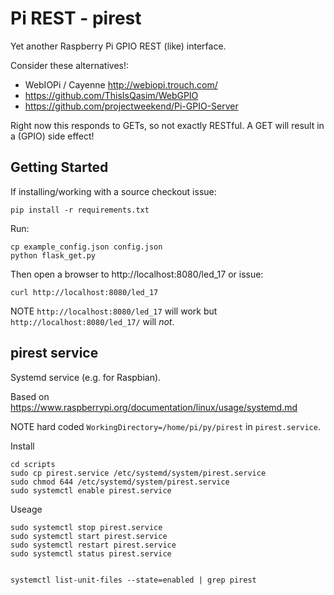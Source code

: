# Pi REST - pirest

Yet another Raspberry Pi GPIO REST (like) interface.

Consider these alternatives!:

   * WebIOPi / Cayenne http://webiopi.trouch.com/
   * https://github.com/ThisIsQasim/WebGPIO
   * https://github.com/projectweekend/Pi-GPIO-Server

Right now this responds to GETs, so not exactly RESTful.
A GET will result in a (GPIO) side effect!

## Getting Started

If installing/working with a source checkout issue:

    pip install -r requirements.txt

Run:

    cp example_config.json config.json
    python flask_get.py

Then open a browser to http://localhost:8080/led_17 or issue:

    curl http://localhost:8080/led_17

NOTE `http://localhost:8080/led_17` will work but `http://localhost:8080/led_17/` will *not*.

## pirest service

Systemd service (e.g. for Raspbian).

Based on https://www.raspberrypi.org/documentation/linux/usage/systemd.md

NOTE hard coded `WorkingDirectory=/home/pi/py/pirest` in `pirest.service`.

Install

    cd scripts
    sudo cp pirest.service /etc/systemd/system/pirest.service
    sudo chmod 644 /etc/systemd/system/pirest.service
    sudo systemctl enable pirest.service

Useage

    sudo systemctl stop pirest.service
    sudo systemctl start pirest.service
    sudo systemctl restart pirest.service
    sudo systemctl status pirest.service


    systemctl list-unit-files --state=enabled | grep pirest
